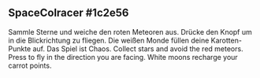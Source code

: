 SpaceColracer
#1c2e56
-
Sammle Sterne und weiche den roten Meteoren aus. Drücke den Knopf um in die Blickrichtung zu fliegen. Die weißen Monde füllen deine Karotten-Punkte auf. Das Spiel ist Chaos. Collect stars and avoid the red meteors. Press to fly in the direction you are facing. White moons recharge your carrot points.